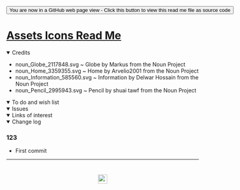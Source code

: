 <span style=display:none; >[You are now in a GitHub source code view - click this link to view Read Me file as a web page]( https://ladybug.tools/spider-covid-19-viz-3d/readme.html#assets/0-templates/README.md "View file as a web page." ) </span>

<div><input type=button class = 'btn btn-secondary btn-sm' onclick=window.location.href="https://github.com/ladybug-tools/spider-covid-19-viz-3d/tree/master/xxxxxx/";
value='You are now in a GitHub web page view - Click this button to view this read me file as source code' ></div>


# [Assets Icons Read Me]( https://ladybug.tools/spider-covid-19-viz-3d/readme.html#assets/icons/README.md )

<!--
<iframe src=https://ladybug.tools/spider-covid-19-viz-3d/xxxxxx/ width=100% height=500px >Iframes are not viewable in GitHub source code view</iframe>
_basic-html.html_

### Full Screen: [ZZZZZ]( https://www.ladybug.tools/spider-covid-19-viz-3d/xxxxxx/ )
-->

<details open >
<summary>Credits</summary>

* noun_Globe_2117848.svg ~ Globe by Markus from the Noun Project
* noun_Home_3359355.svg ~ Home by Arvelio2001 from the Noun Project 
* noun_Information_585560.svg ~ Information by Delwar Hossain from the Noun Project
* noun_Pencil_2995943.svg ~ Pencil by shuai tawf from the Noun Project



</details>

<details open >
<summary>To do and wish list </summary>


</details>

<details open >
<summary>Issues </summary>


</details>

<details open >
<summary>Links of interest</summary>


</details>

<details open >
<summary>Change log </summary>

### 123

* First commit

</details>

***

# <center title="hello!" ><a href=javascript:window.scrollTo(0,0); style=text-decoration:none; > <img src="../../assets/spider.ico" height=24 > </a></center>
